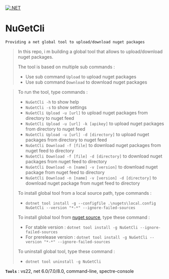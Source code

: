 [![.NET](https://github.com/aimenux/NuGetCli/actions/workflows/ci.yml/badge.svg?branch=main)](https://github.com/aimenux/NuGetCli/actions/workflows/ci.yml)

# NuGetCli
```
Providing a net global tool to upload/download nuget packages
```

> In this repo, i m building a global tool that allows to upload/download nuget packages.
>
> The tool is based on multiple sub commands :
> - Use sub command `Upload` to upload nuget packages
> - Use sub command `Download` to download nuget packages

>
> To run the tool, type commands :
> - `NuGetCli -h` to show help
> - `NuGetCli -s` to show settings
> - `NuGetCli Upload -u [url]` to upload nuget packages from directory to nuget feed
> - `NuGetCli Upload -u [url] -k [apikey]` to upload nuget packages from directory to nuget feed
> - `NuGetCli Upload -u [url] -d [directory]` to upload nuget packages from directory to nuget feed
> - `NuGetCli Download -f [file]` to download nuget packages from nuget feed to directory
> - `NuGetCli Download -f [file] -d [directory]` to download nuget packages from nuget feed to directory
> - `NuGetCli Download -n [name] -v [version]` to download nuget package from nuget feed to directory
> - `NuGetCli Download -n [name] -v [version] -d [directory]` to download nuget package from nuget feed to directory
>
>
> To install global tool from a local source path, type commands :
> - `dotnet tool install -g --configfile .\nugets\local.config NuGetCli --version "*-*" --ignore-failed-sources`
>
> To install global tool from [nuget source](https://www.nuget.org/packages/NuGetCli), type these command :
> - For stable version : `dotnet tool install -g NuGetCli --ignore-failed-sources`
> - For prerelease version : `dotnet tool install -g NuGetCli --version "*-*" --ignore-failed-sources`
>
> To uninstall global tool, type these command :
> - `dotnet tool uninstall -g NuGetCli`
>
>

**`Tools`** : vs22, net 6.0/7.0/8.0, command-line, spectre-console